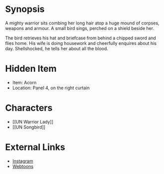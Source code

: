 # Synopsis
A mighty warrior sits combing her long hair atop a huge mound of corpses, weapons and  armour. A small bird sings, perched on a shield beside her.

The bird retrieves his hat and briefcase from behind a chipped sword and flies home. His wife is doing housework and cheerfully enquires about his day. Shellshocked, he tells her about all the blood.

# Hidden Item
* Item: Acorn
* Location: <spoiler>Panel 4, on the right curtain</spoiler>

# Characters
* [[UN Warrior Lady]]
* [[UN Songbird]]

# External Links
* [Instagram](https://www.instagram.com/p/B3MiugNDkla/)
* [Webtoons](https://www.webtoons.com/en/challenge/twistwood-tales/9-birdsong/viewer?title_no=344740&episode_no=9)